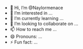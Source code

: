 - 👋 Hi, I’m @Naylormenace
- 👀 I’m interested in ...
- 🌱 I’m currently learning ...
- 💞️ I’m looking to collaborate on ...
- 📫 How to reach me ...
- 😄 Pronouns: ...
- ⚡ Fun fact: ...

<!---
Naylormenace/Naylormenace is a ✨ special ✨ repository because its `README.md` (this file) appears on your GitHub profile.
You can click the Preview link to take a look at your changes.
--->
